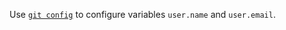 Use [`git config`](https://git-scm.com/docs/git-config) to configure variables `user.name` and `user.email`.
